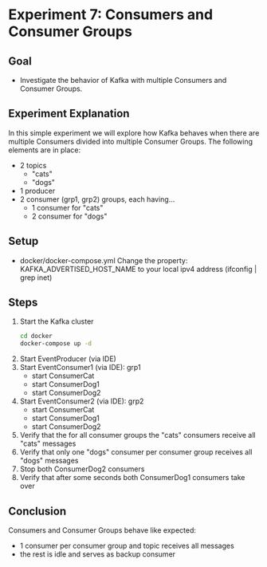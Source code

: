 # Experiment 7: Consumers and Consumer Groups

## Goal
* Investigate the behavior of Kafka with multiple Consumers and Consumer Groups.

## Experiment Explanation
In this simple experiment we will explore how Kafka behaves when there are multiple Consumers divided into multiple Consumer Groups.
The following elements are in place:
* 2 topics
  * "cats"
  * "dogs"
* 1 producer
* 2 consumer (grp1, grp2) groups, each having...
  * 1 consumer for "cats"
  * 2 consumer for "dogs"

## Setup
* docker/docker-compose.yml Change the property: KAFKA_ADVERTISED_HOST_NAME to your local ipv4 address (ifconfig | grep
  inet)

## Steps
1. Start the Kafka cluster
    ```bash
    cd docker
    docker-compose up -d
    ```
2. Start EventProducer (via IDE)
3. Start EventConsumer1 (via IDE): grp1
   * start ConsumerCat
   * start ConsumerDog1
   * start ConsumerDog2
4. Start EventConsumer2 (via IDE): grp2
   * start ConsumerCat
   * start ConsumerDog1
   * start ConsumerDog2
5. Verify that the for all consumer groups the "cats" consumers receive all "cats" messages
6. Verify that only one "dogs" consumer per consumer group receives all "dogs" messages
7. Stop both ConsumerDog2 consumers
8. Verify that after some seconds both ConsumerDog1 consumers take over

## Conclusion
Consumers and Consumer Groups behave like expected:
* 1 consumer per consumer group and topic receives all messages
* the rest is idle and serves as backup consumer